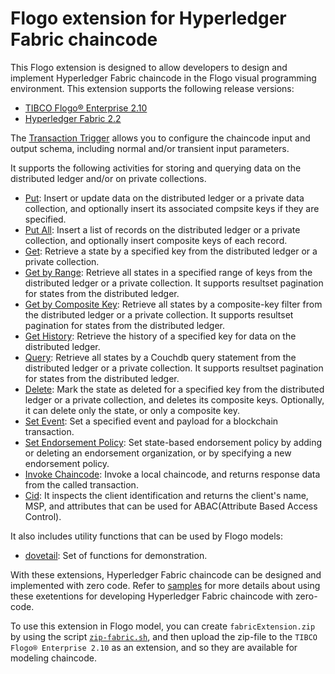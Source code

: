 # Flogo extension for Hyperledger Fabric chaincode

This Flogo extension is designed to allow developers to design and implement Hyperledger Fabric chaincode in the Flogo visual programming environment. This extension supports the following release versions:

- [TIBCO Flogo® Enterprise 2.10](https://docs.tibco.com/products/tibco-flogo-enterprise-2-10-0)
- [Hyperledger Fabric 2.2](https://www.hyperledger.org/projects/fabric)

The [Transaction Trigger](trigger/transaction) allows you to configure the chaincode input and output schema, including normal and/or transient input parameters.

It supports the following activities for storing and querying data on the distributed ledger and/or on private collections.

- [Put](activity/put): Insert or update data on the distributed ledger or a private data collection, and optionally insert its associated compsite keys if they are specified.
- [Put All](activity/putall): Insert a list of records on the distributed ledger or a private collection, and optionally insert composite keys of each record.
- [Get](activity/get): Retrieve a state by a specified key from the distributed ledger or a private collection.
- [Get by Range](activity/getrange): Retrieve all states in a specified range of keys from the distributed ledger or a private collection. It supports resultset pagination for states from the distributed ledger.
- [Get by Composite Key](activity/getbycompositekey): Retrieve all states by a composite-key filter from the distributed ledger or a private collection. It supports resultset pagination for states from the distributed ledger.
- [Get History](activity/gethistory): Retrieve the history of a specified key for data on the distributed ledger.
- [Query](activity/query): Retrieve all states by a Couchdb query statement from the distributed ledger or a private collection. It supports resultset pagination for states from the distributed ledger.
- [Delete](activity/delete): Mark the state as deleted for a specified key from the distributed ledger or a private collection, and deletes its composite keys. Optionally, it can delete only the state, or only a composite key.
- [Set Event](activity/setevent): Set a specified event and payload for a blockchain transaction.
- [Set Endorsement Policy](activity/endorsement): Set state-based endorsement policy by adding or deleting an endorsement organization, or by specifying a new endorsement policy.
- [Invoke Chaincode](activity/invokechaincode): Invoke a local chaincode, and returns response data from the called transaction.
- [Cid](activity/cid): It inspects the client identification and returns the client's name, MSP, and attributes that can be used for ABAC(Attribute Based Access Control).

It also includes utility functions that can be used by Flogo models:

- [dovetail](function/dovetail): Set of functions for demonstration.

With these extensions, Hyperledger Fabric chaincode can be designed and implemented with zero code. Refer to [samples](https://github.com/dovetail-lab/fabric-samples) for more details about using these exetentions for developing Hyperledger Fabric chaincode with zero-code.

To use this extension in Flogo model, you can create `fabricExtension.zip` by using the script [`zip-fabric.sh`](./zip-fabric.sh), and then upload the zip-file to the `TIBCO Flogo® Enterprise 2.10` as an extension, and so they are available for modeling chaincode.
